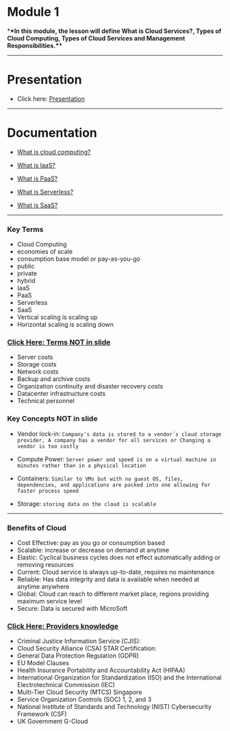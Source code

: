 # Module 1

\***\*In this module, the lesson will define What is Cloud Services?, Types of Cloud Computing, Types of Cloud Services and Management Responsibilities.\*\***

---

# Presentation

- Click here: [Presentation](https://prezi.com/view/1lDGIT4YFgxHuSkiKG5w/)

---

# Documentation

- [What is cloud computing?](https://azure.microsoft.com/en-us/overview/what-is-cloud-computing/)

- [What is IaaS?](https://azure.microsoft.com/en-us/overview/what-is-iaas/)

- [What is PaaS?](https://azure.microsoft.com/en-us/overview/what-is-paas/)

- [What is Serverless?](https://azure.microsoft.com/en-us/overview/what-is-serverless-computing/)

- [What is SaaS?](https://azure.microsoft.com/en-us/overview/what-is-saas/)

---

### Key Terms

- Cloud Computing
- economies of scale
- consumption base model or pay-as-you-go
- public
- private
- hybrid
- IaaS
- PaaS
- Serverless
- SaaS
- Vertical scaling is scaling up
- Horizontal scaling is scaling down

### [Click Here: Terms NOT in slide](https://docs.microsoft.com/en-gb/learn/modules/principles-cloud-computing/3c-capex-vs-opex)

- Server costs
- Storage costs
- Network costs
- Backup and archive costs
- Organization continuity and disaster recovery costs
- Datacenter infrastructure costs
- Technical personnel

### Key Concepts NOT in slide

- Vendor lock-in: `Company’s data is stored to a vendor´s cloud storage provider, A company has a vendor for all services or Changing a vendor is too costly`

- Compute Power: `Server power and speed is on a virtual machine in minutes rather than in a physical location`

- Containers: `Similar to VMs but with no guest OS, files, dependencies, and applications are packed into one allowing for faster process speed`

- Storage: `storing data on the cloud is scalable`

---

### Benefits of Cloud

- Cost Effective: pay as you go or consumption based
- Scalable: increase or decrease on demand at anytime
- Elastic: Cyclical business cycles does not effect automatically adding or removing resources
- Current: Cloud service is always up-to-date, requires no maintenance
- Reliable: Has data integrity and data is available when needed at anytime anywhere
- Global: Cloud can reach to different market place, regions providing maximum service level
- Secure: Data is secured with MicroSoft

### [Click Here: Providers knowledge](https://docs.microsoft.com/en-gb/learn/modules/principles-cloud-computing/3a-compliance)

- Criminal Justice Information Service (CJIS):
- Cloud Security Alliance (CSA) STAR Certification:
- General Data Protection Regulation (GDPR)
- EU Model Clauses
- Health Insurance Portability and Accountability Act (HIPAA)
- International Organization for Standardization (ISO) and the International Electrotechnical Commission (IEC)
- Multi-Tier Cloud Security (MTCS) Singapore
- Service Organization Controls (SOC) 1, 2, and 3
- National Institute of Standards and Technology (NIST) Cybersecurity Framework (CSF)
- UK Government G-Cloud
